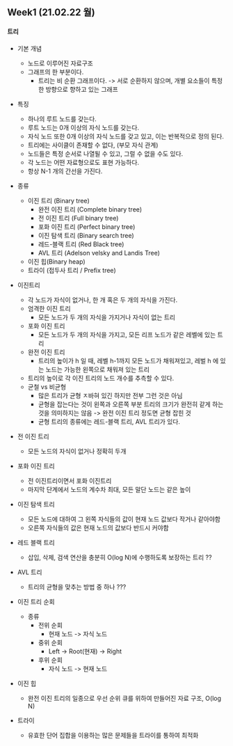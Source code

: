 ## Week1 (21.02.22 월)
#### 트리
- 기본 개념
    - 노드로 이루어진 자료구조
    - 그래프의 한 부분이다.
        - 트리는 비 순환 그래프이다. -> 서로 순환하지 않으며, 개별 요소들이 특정한 방향으로 향하고 있는 그래프
    
- 특징 
    - 하나의 루트 노드를 갖는다.
    - 루트 노드는 0개 이상의 자식 노드를 갖는다.
    - 자식 노드 또한 0개 이상의 자식 노드를 갖고 있고, 이는 반복적으로 정의 된다.
    - 트리에는 사이클이 존재할 수 없다, (부모 자식 관계)
    - 노드들은 특정 순서로 나열될 수 있고, 그럴 수 없을 수도 있다.
    - 각 노드는 어떤 자료형으로도 표현 가능하다.
    - 항상 N-1 개의 간선을 가진다.
    
- 종류
    - 이진 트리 (Binary tree)
        - 완전 이진 트리 (Complete binary tree)
        - 전 이진 트리 (Full binary tree)
        - 포화 이진 트리 (Perfect binary tree)
        - 이진 탐색 트리 (Binary search tree)
        - 레드-블랙 트리 (Red Black tree)
        - AVL 트리 (Adelson velsky and Landis Tree)
    - 이진 힙(Binary heap)
    - 트라이 (접두사 트리 / Prefix tree)

- 이진트리
    - 각 노드가 자식이 없거나, 한 개 혹은 두 개의 자식을 가진다.
    - 엄격한 이진 트리
        - 모든 노드가 두 개의 자식을 가지거나 자식이 없는 트리
    - 포화 이진 트리
        - 모든 노드가 두 개의 자식을 가지고, 모든 리프 노드가 같은 레벨에 있는 트리
    - 완전 이진 트리
        - 트리의 높이가 h 일 때, 레벨 h-1까지 모든 노드가 채워져있고, 레벌 h 에 있는 노드는 가능한 왼쪽으로 채워져 있는 트리
    - 트리의 높이로 각 이진 트리의 노드 개수를 추측할 수 있다.
    - 균철 vs 비균형
        - 많은 트리가 균형 ㅈ바혀 있긴 하지만 전부 그런 것은 아님
        - 균형을 잡는다는 것이 왼쪽과 오른쪽 부분 트리의 크기가 완전히 같게 하는 것을 의미하지는 않음 -> 완전 이진 트리 정도면 균형 잡힌 것 
        - 균형 트리의 종류에는 레드-블랙 트리, AVL 트리가 있다.
    
- 전 이진 트리
    - 모든 노드의 자식이 없거나 정확히 두개
    
- 포화 이진 트리
    - 전 이진트리이면서 포화 이진트리
    - 마지막 단계에서 노드의 계수차 최대, 모든 말단 노드는 같은 높이
    
- 이진 탐색 트리
    - 모든 노드에 대하여 그 왼쪽 자식들의 값이 현재 노드 값보다 작거나 같아야함
    - 오른쪽 자식들의 값은 현재 노드의 값보다 반드시 커야함
    
- 레드 블랙 트리
    - 삽입, 삭제, 검색 연산을 충분히 O(log N)에 수행하도록 보장하는 트리 ??
    
- AVL 트리
    - 트리의 균형을 맞추는 방법 중 하나 ???
- 이진 트리 순회
    - 종류
        - 전위 순회
            - 현재 노드 -> 자식 노드
        - 중위 순회
            - Left -> Root(현재) -> Right
        - 후위 순회
            - 자식 노드 -> 현재 노드 

- 이진 힙
    - 완전 이진 트리의 일종으로 우선 순위 큐를 위하여 만들어진 자료 구조, O(log N)
    
- 트라이
    - 유효한 단어 집합을 이용하는 많은 문제들을 트라이를 통하여 최적화 